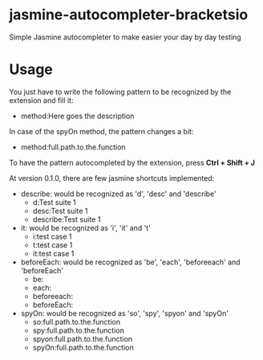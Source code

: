 # jasmine-autocompleter-bracketsio
Simple Jasmine autocompleter to make easier your day by day testing


# Usage



You just have to write the following pattern to be recognized by the extension and fill it:

  * method:Here goes the description
  
In case of the spyOn method, the pattern changes a bit:
  
  * method:full.path.to.the.function

To have the pattern autocompleted by the extension, press **Ctrl + Shift + J**

At version 0.1.0, there are few jasmine shortcuts implemented:

  * describe: would be recognized as 'd', 'desc' and 'describe'
    * d:Test suite 1
    * desc:Test suite 1
    * describe:Test suite 1
  * it: would be recognized as 'i', 'it' and 't'
    * i:test case 1
    * t:test case 1
    * it:test case 1
  * beforeEach: would be recognized as 'be', 'each', 'beforeeach' and 'beforeEach'  
    * be:
    * each:
    * beforeeach:
    * beforeEach:
  * spyOn: would be recognized as 'so', 'spy', 'spyon' and 'spyOn'
    * so:full.path.to.the.function
    * spy:full.path.to.the.function
    * spyon:full.path.to.the.function
    * spyOn:full.path.to.the.function

